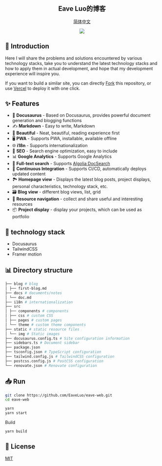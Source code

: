 <h2 align="center">
Eave Luo的博客
</h2>

<p align="center">
<a href="README.md">
简体中文
</a>
</p>

<p align="center">
<a href="https://vercel.com/new/clone?repository-url=https://github.com/EaveLuo/eave-web/tree/master&project-name=blog&repo-name=blog" rel="nofollow"><img src="https://vercel.com/button"></a>
</p>

## 👋 Introduction

Here I will share the problems and solutions encountered by various technology stacks, take you to understand the latest technology stacks and how to apply them in actual development, and hope that my development experience will inspire you.

If you want to build a similar site, you can directly [Fork](https://github.com/EaveLuo/eave-web/fork) this repository, or use [Vercel](https://vercel.com/new/clone?repository-url=https://github.com/EaveLuo/eave-web/tree/master&project-name=blog&repo-name=blog) to deploy it with one click.

## ✨ Features

- 🦖 **Docusaurus** - Based on Docusaurus, provides powerful document generation and blogging functions
- ✍️ **Markdown** - Easy to write, Markdown
- 🎨 **Beautiful** - Neat, beautiful, reading experience first
- 🖥️ **PWA** - Supports PWA, installable, available offline
- 🌐 **i18n** - Supports internationalization
- 💯 **SEO** - Search engine optimization, easy to include
- 📊 **Google Analytics** - Supports Google Analytics
- 🔎 **Full-text search** - Supports [Algolia DocSearch](https://github.com/algolia/docsearch)
- 🚀 **Continuous Integration** - Supports CI/CD, automatically deploys updated content
- 🏞️ **Homepage view** - Displays the latest blog posts, project displays, personal characteristics, technology stack, etc.
- 🗃️ **Blog view** - different blog views, list, grid
- 🌈 **Resource navigation** - collect and share useful and interesting resources
- 📦 **Project display** - display your projects, which can be used as portfolio

## :wrench: technology stack

- Docusaurus
- TailwindCSS
- Framer motion

## 📊 Directory structure

```bash
├── blog # blog
│ ├── first-blog.md
├── docs # documents/notes
│ └── doc.md
├── i18n # internationalization
├── src
│ ├── components # components
│ ├── css # custom CSS
│ ├── pages # custom pages
│ └── theme # custom theme components
├── static # static resource files
│ └── img # Static images
├── docusaurus.config.ts # Site configuration information
├── sidebars.ts # Document sidebar
├── package.json
├── tsconfig.json # TypeScript configuration
├── tailwind.config.js # TailwindCSS configuration
├── postcss.config.js # PostCSS configuration
└── renovate.json # Renovate configuration
```

## 📥 Run

```bash
git clone https://github.com/EaveLuo/eave-web.git
cd eave-web

yarn
yarn start
```

Build

```bash
yarn build
```

## 📝 License

[MIT](./LICENSE)
